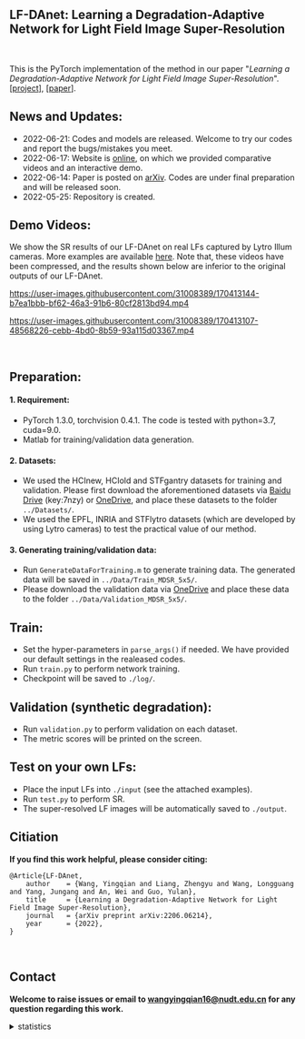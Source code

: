 ## LF-DAnet: Learning a Degradation-Adaptive Network for Light Field Image Super-Resolution
<br>

This is the PyTorch implementation of the method in our paper "*Learning a Degradation-Adaptive Network for Light Field Image Super-Resolution*". [[project](https://yingqianwang.github.io/LF-DAnet/)], [[paper](https://arxiv.org/pdf/2206.06214.pdf)].<br>

## News and Updates:
* 2022-06-21: Codes and models are released. Welcome to try our codes and report the bugs/mistakes you meet.
* 2022-06-17: Website is [online](https://yingqianwang.github.io/LF-DAnet/), on which we provided comparative videos and an interactive demo.
* 2022-06-14: Paper is posted on [arXiv](https://arxiv.org/pdf/2206.06214.pdf). Codes are under final preparation and will be released soon.
* 2022-05-25: Repository is created.


## Demo Videos:
We show the SR results of our LF-DAnet on real LFs captured by Lytro Illum cameras. More examples are available [here](https://github.com/YingqianWang/LF-DAnet/blob/main/demo_videos.md). Note that, these videos have been compressed, and the results shown below are inferior to the original outputs of our LF-DAnet.

https://user-images.githubusercontent.com/31008389/170413144-b7ea1bbb-bf62-46a3-91b6-80cf2813bd94.mp4

https://user-images.githubusercontent.com/31008389/170413107-48568226-cebb-4bd0-8b59-93a115d03367.mp4

<br>

## Preparation:

#### 1. Requirement:
* PyTorch 1.3.0, torchvision 0.4.1. The code is tested with python=3.7, cuda=9.0.
* Matlab for training/validation data generation.

#### 2. Datasets:
* We used the HCInew, HCIold and STFgantry datasets for training and validation. Please first download the aforementioned datasets via [Baidu Drive](https://pan.baidu.com/s/1mYQR6OBXoEKrOk0TjV85Yw) (key:7nzy) or [OneDrive](https://stuxidianeducn-my.sharepoint.com/:f:/g/personal/zyliang_stu_xidian_edu_cn/EpkUehGwOlFIuSSdadq9S4MBEeFkNGPD_DlzkBBmZaV_mA?e=FiUeiv), and place these datasets to the folder `../Datasets/`.
* We used the EPFL, INRIA and STFlytro datasets (which are developed by using Lytro cameras) to test the practical value of our method.

#### 3. Generating training/validation data:
* Run `GenerateDataForTraining.m` to generate training data. The generated data will be saved in `../Data/Train_MDSR_5x5/`.
* Please download the validation data via [OneDrive](https://stuxidianeducn-my.sharepoint.com/personal/zyliang_stu_xidian_edu_cn/_layouts/15/onedrive.aspx?id=%2Fpersonal%2Fzyliang%5Fstu%5Fxidian%5Fedu%5Fcn%2FDocuments%2FDAnet%2FValidation%5FMDSR&ga=1) and place these data to the folder `../Data/Validation_MDSR_5x5/`.

## Train:
* Set the hyper-parameters in `parse_args()` if needed. We have provided our default settings in the realeased codes.
* Run `train.py` to perform network training.
* Checkpoint will be saved to `./log/`.

## Validation (synthetic degradation):
* Run `validation.py` to perform validation on each dataset.
* The metric scores will be printed on the screen.

## Test on your own LFs:
* Place the input LFs into `./input` (see the attached examples).
* Run `test.py` to perform SR. 
* The super-resolved LF images will be automatically saved to `./output`.

## Citiation
**If you find this work helpful, please consider citing:**
```
@Article{LF-DAnet,
    author    = {Wang, Yingqian and Liang, Zhengyu and Wang, Longguang and Yang, Jungang and An, Wei and Guo, Yulan},
    title     = {Learning a Degradation-Adaptive Network for Light Field Image Super-Resolution},
    journal   = {arXiv preprint arXiv:2206.06214}, 
    year      = {2022},   
}
```
<br>

## Contact
**Welcome to raise issues or email to [wangyingqian16@nudt.edu.cn](wangyingqian16@nudt.edu.cn) for any question regarding this work.**

<details> 
<summary>statistics</summary>

![visitors](https://visitor-badge.glitch.me/badge?page_id=YingqianWang/LF-DAnet)

</details> 
